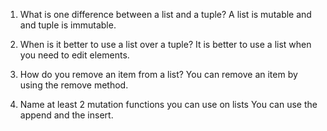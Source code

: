 1. What is one difference between a list and a tuple?
A list is mutable and and tuple is immutable.

2. When is it better to use a list over a tuple?
It is better to use a list when you need to edit elements.

3. How do you remove an item from a list?
You can remove an item by using the remove method.

4. Name at least 2 mutation functions you can use on lists
You can use the append and the insert.